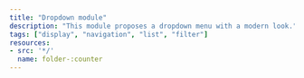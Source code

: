 ```yaml
---
title: "Dropdown module"
description: "This module proposes a dropdown menu with a modern look."
tags: ["display", "navigation", "list", "filter"]
resources:
- src: '*/'
  name: folder-:counter
---
```

